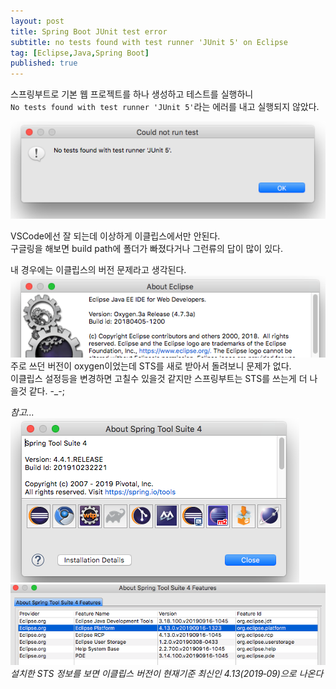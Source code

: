 ```yaml
---
layout: post
title: Spring Boot JUnit test error
subtitle: no tests found with test runner 'JUnit 5' on Eclipse
tag: [Eclipse,Java,Spring Boot]
published: true
---
```


스프링부트로 기본 웹 프로젝트를 하나 생성하고 테스트를 실행하니  
`No tests found with test runner 'JUnit 5'`라는 에러를 내고 실행되지 않았다.  

![error msg](../img/2019-10-25-junit%20error%20on%20eclipse/2019-10-25-15-57-18.png)

VSCode에선 잘 되는데 이상하게 이클립스에서만 안된다.   
구글링을 해보면  build path에 폴더가 빠졌다거나 그런류의 답이 많이 있다.  

내 경우에는 이클립스의 버전 문제라고 생각된다.   
![version](../img/2019-10-25-junit%20error%20on%20eclipse/2019-10-25-16-13-02.png)  
주로 쓰던 버전이 oxygen이었는데 STS를 새로 받아서 돌려보니 문제가 없다.  
이클립스 설정등을 변경하면 고칠수 있을것 같지만 스프링부트는 STS를  쓰는게 더 나을것 같다. -_-;  

*참고...  
![STS](../img/2019-10-25-junit%20error%20on%20eclipse/2019-10-25-16-16-53.png)  
![ver](../img/2019-10-25-junit%20error%20on%20eclipse/2019-10-25-16-28-08.png)  
설치한 STS 정보를 보면 이클립스 버전이 현재기준 최신인 4.13(2019‑09)으로 나온다*


